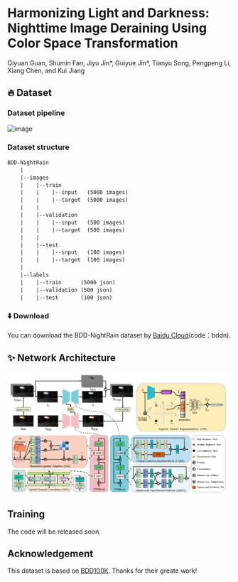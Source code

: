 # Harmonizing Light and Darkness: Nighttime Image Deraining Using Color Space Transformation

Qiyuan Guan, Shumin Fan, Jiyu Jin*, Guiyue Jin*, Tianyu Song, Pengpeng Li, Xiang Chen, and Kui Jiang


## 🔥 Dataset

### Dataset pipeline
![image]()


### Dataset structure

```tex
BDD-NightRain
    |
    |--images
    |    |--train
    |    |    |--input   (5000 images)
    |    |    |--target  (5000 images)
    |    |
    |    |--validation
    |    |    |--input   (500 images)
    |    |    |--target  (500 images)
    |    |  
    |    |--test
    |    |    |--input   (100 images)
    |    |    |--target  (100 images)
    |
    |--labels
    |    |--train      (5000 json)
    |    |--validation (500 json)
    |    |--test       (100 json)
```

### ⬇️ Download
You can download the BDD-NightRain dataset by [Baidu Cloud](https://pan.baidu.com/s/12nypp2MpLGN-1SsL-eNURw)(code：bddn).



## ✨ Network Architecture
![image](https://github.com/guanqiyuan/NRRNet/blob/main/figs/network.png)



## Training
The code will be released soon.


## Acknowledgement
This dataset is based on [BDD100K](https://github.com/bdd100k/bdd100k). Thanks for their greate work!

